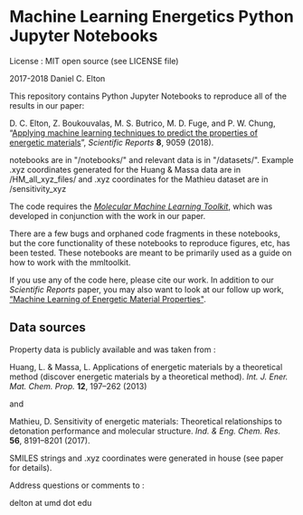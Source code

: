 # Machine Learning Energetics Python Jupyter Notebooks

License : MIT open source (see LICENSE file)

2017-2018 Daniel C. Elton

This repository contains Python Jupyter Notebooks to reproduce all of the results in our paper:

D. C. Elton, Z. Boukouvalas, M. S. Butrico, M. D. Fuge, and P. W. Chung, “[Applying machine learning techniques to predict the properties of energetic materials](https://www.nature.com/articles/s41598-018-27344-x#Sec24)”, *Scientific Reports* **8**, 9059 (2018).

notebooks are in "/notebooks/" and relevant data is in "/datasets/". Example .xyz coordinates generated for the Huang & Massa data are in /HM_all_xyz_files/ and .xyz coordinates for the Mathieu dataset are in /sensitivity_xyz

The code requires the *[Molecular Machine Learning Toolkit](https://github.com/delton137/mmltoolkit)*, which was developed in conjunction with the work in our paper.

There are a few bugs and orphaned code fragments in these notebooks, but the core functionality of these notebooks to reproduce figures, etc, has been tested. These notebooks are meant to be primarily used as a guide on how to work with the mmltoolkit.

If you use any of the code here, please cite our work. In addition to our *Scientific Reports* paper, you may also want to look at our follow up work, [“Machine Learning of Energetic Material Properties"](https://arxiv.org/abs/1807.06156).

## Data sources
Property data is publicly available and was taken from :

Huang, L. & Massa, L. Applications of energetic materials by a theoretical method (discover energetic materials by a
theoretical method). *Int. J. Ener. Mat. Chem. Prop.* **12**, 197–262 (2013)

and

Mathieu, D. Sensitivity of energetic materials: Theoretical relationships to detonation performance and molecular structure.
*Ind. & Eng. Chem. Res.* **56**, 8191–8201 (2017).

SMILES strings and .xyz coordinates were generated in house (see paper for details). 

Address questions or comments to :

delton at umd dot edu
